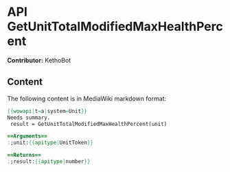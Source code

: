 # API GetUnitTotalModifiedMaxHealthPercent

**Contributor:** KethoBot

## Content

The following content is in MediaWiki markdown format:

```mediawiki
{{wowapi|t=a|system=Unit}}
Needs summary.
 result = GetUnitTotalModifiedMaxHealthPercent(unit)

==Arguments==
:;unit:{{apitype|UnitToken}}

==Returns==
:;result:{{apitype|number}}
```